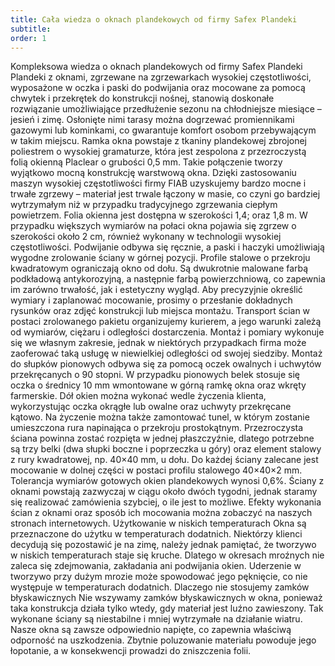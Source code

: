 ```yaml
---
title: Cała wiedza o oknach plandekowych od firmy Safex Plandeki
subtitle: 
order: 1
---
```


Kompleksowa wiedza o oknach plandekowych od firmy Safex Plandeki
Plandeki z oknami, zgrzewane na zgrzewarkach wysokiej częstotliwości, wyposażone w oczka i paski do podwijania oraz mocowane za pomocą chwytek i przekrętek do konstrukcji nośnej, stanowią doskonałe rozwiązanie umożliwiające przedłużenie sezonu na chłodniejsze miesiące – jesień i zimę. Osłonięte nimi tarasy można dogrzewać promiennikami gazowymi lub kominkami, co gwarantuje komfort osobom przebywającym w takim miejscu.
Ramka okna powstaje z tkaniny plandekowej zbrojonej poliestrem o wysokiej gramaturze, która jest zespolona z przezroczystą folią okienną Placlear o grubości 0,5 mm. Takie połączenie tworzy wyjątkowo mocną konstrukcję warstwową okna. Dzięki zastosowaniu maszyn wysokiej częstotliwości firmy FIAB uzyskujemy bardzo mocne i trwałe zgrzewy – materiał jest trwale łączony w masie, co czyni go bardziej wytrzymałym niż w przypadku tradycyjnego zgrzewania ciepłym powietrzem.
Folia okienna jest dostępna w szerokości 1,4; oraz 1,8 m. W przypadku większych wymiarów na połaci okna pojawia się zgrzew o szerokości około 2 cm, również wykonany w technologii wysokiej częstotliwości. Podwijanie odbywa się ręcznie, a paski i haczyki umożliwiają wygodne zrolowanie ściany w górnej pozycji.
Profile stalowe o przekroju kwadratowym ograniczają okno od dołu. Są dwukrotnie malowane farbą podkładową antykorozyjną, a następnie farbą powierzchniową, co zapewnia im zarówno trwałość, jak i estetyczny wygląd.
Aby precyzyjnie określić wymiary i zaplanować mocowanie, prosimy o przesłanie dokładnych rysunków oraz zdjęć konstrukcji lub miejsca montażu. Transport ścian w postaci zrolowanego pakietu organizujemy kurierem, a jego warunki zależą od wymiarów, ciężaru i odległości dostarczenia. Montaż i pomiary wykonuje się we własnym zakresie, jednak w niektórych przypadkach firma może zaoferować taką usługę w niewielkiej odległości od swojej siedziby.
Montaż do słupków pionowych odbywa się za pomocą oczek owalnych i uchwytów przekręcanych o 90 stopni. W przypadku pionowych belek stosuje się oczka o średnicy 10 mm wmontowane w górną ramkę okna oraz wkręty farmerskie. Dół okien można wykonać wedle życzenia klienta, wykorzystując oczka okrągłe lub owalne oraz uchwyty przekręcane kątowo. Na życzenie można także zamontować tunel, w którym zostanie umieszczona rura napinająca o przekroju prostokątnym.
Przezroczysta ściana powinna zostać rozpięta w jednej płaszczyźnie, dlatego potrzebne są trzy belki (dwa słupki boczne i poprzeczka u góry) oraz element stalowy z rury kwadratowej, np. 40×40 mm, u dołu. Do każdej ściany zalecane jest mocowanie w dolnej części w postaci profilu stalowego 40×40×2 mm. Tolerancja wymiarów gotowych okien plandekowych wynosi 0,6%.
Ściany z oknami powstają zazwyczaj w ciągu około dwóch tygodni, jednak staramy się realizować zamówienia szybciej, o ile jest to możliwe. Efekty wykonania ścian z oknami oraz sposób ich mocowania można zobaczyć na naszych stronach internetowych.
Użytkowanie w niskich temperaturach
Okna są przeznaczone do użytku w temperaturach dodatnich. Niektórzy klienci decydują się pozostawić je na zimę, należy jednak pamiętać, że tworzywo w niskich temperaturach staje się kruche. Dlatego w okresach mroźnych nie zaleca się zdejmowania, zakładania ani podwijania okien. Uderzenie w tworzywo przy dużym mrozie może spowodować jego pęknięcie, co nie występuje w temperaturach dodatnich.
Dlaczego nie stosujemy zamków błyskawicznych
Nie wszywamy zamków błyskawicznych w okna, ponieważ taka konstrukcja działa tylko wtedy, gdy materiał jest luźno zawieszony. Tak wykonane ściany są niestabilne i mniej wytrzymałe na działanie wiatru. Nasze okna są zawsze odpowiednio napięte, co zapewnia właściwą odporność na uszkodzenia. Zbytnie poluzowanie materiału powoduje jego łopotanie, a w konsekwencji prowadzi do zniszczenia folii.

